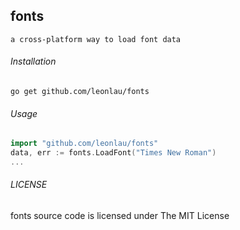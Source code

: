 ## fonts
    a cross-platform way to load font data
    

###### Installation
    
    go get github.com/leonlau/fonts
 
###### Usage

```go
import "github.com/leonlau/fonts"
data, err := fonts.LoadFont("Times New Roman")
...
```

    
###### LICENSE

fonts source code is licensed under The MIT License
